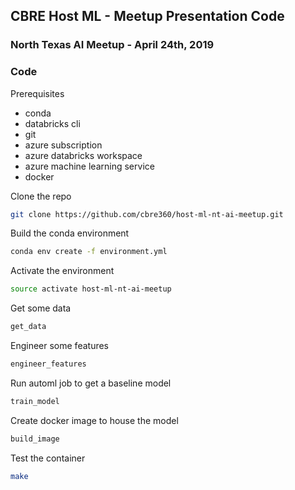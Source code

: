 ## CBRE Host ML - Meetup Presentation Code
### North Texas AI Meetup - April 24th, 2019

### Code

Prerequisites

* conda
* databricks cli
* git
* azure subscription
* azure databricks workspace
* azure machine learning service
* docker

Clone the repo
```bash
git clone https://github.com/cbre360/host-ml-nt-ai-meetup.git
```

Build the conda environment

```bash
conda env create -f environment.yml
```

Activate the environment

```bash
source activate host-ml-nt-ai-meetup
```

Get some data

```bash
get_data
```

Engineer some features

```bash
engineer_features
```

Run automl job to get a baseline model

```bash
train_model
```

Create docker image to house the model

```bash
build_image
```

Test the container

```bash
make
```